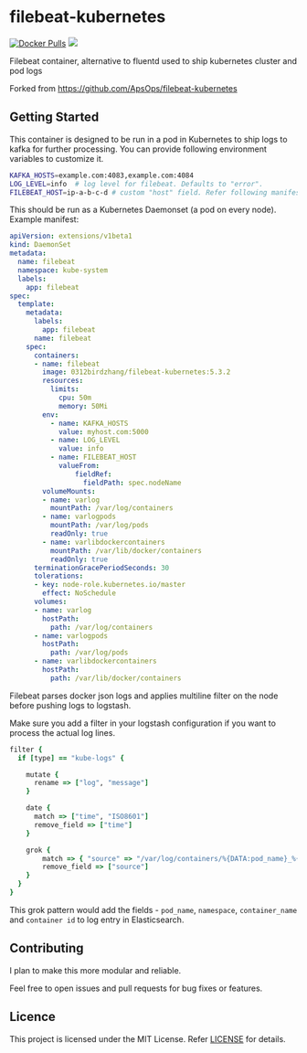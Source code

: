 # filebeat-kubernetes

[![Docker Pulls](https://img.shields.io/docker/pulls/0312birdzhang/filebeat-kubernetes.svg)](https://hub.docker.com/r/0312birdzhang/filebeat-kubernetes/)
[![](https://images.microbadger.com/badges/image/0312birdzhang/filebeat-kubernetes.svg)](https://microbadger.com/images/0312birdzhang/filebeat-kubernetes "")

Filebeat container, alternative to fluentd used to ship kubernetes cluster and pod logs

Forked from https://github.com/ApsOps/filebeat-kubernetes

## Getting Started
This container is designed to be run in a pod in Kubernetes to ship logs to kafka for further processing.
You can provide following environment variables to customize it.

```bash
KAFKA_HOSTS=example.com:4083,example.com:4084
LOG_LEVEL=info  # log level for filebeat. Defaults to "error".
FILEBEAT_HOST=ip-a-b-c-d # custom "host" field. Refer following manifest to set it to k8s nodeName
```

This should be run as a Kubernetes Daemonset (a pod on every node). Example manifest:

```yaml
apiVersion: extensions/v1beta1
kind: DaemonSet
metadata:
  name: filebeat
  namespace: kube-system
  labels:
    app: filebeat
spec:
  template:
    metadata:
      labels:
        app: filebeat
      name: filebeat
    spec:
      containers:
      - name: filebeat
        image: 0312birdzhang/filebeat-kubernetes:5.3.2
        resources:
          limits:
            cpu: 50m
            memory: 50Mi
        env:
          - name: KAFKA_HOSTS
            value: myhost.com:5000
          - name: LOG_LEVEL
            value: info
          - name: FILEBEAT_HOST
            valueFrom:
                fieldRef:
                  fieldPath: spec.nodeName
        volumeMounts:
        - name: varlog
          mountPath: /var/log/containers
        - name: varlogpods
          mountPath: /var/log/pods
          readOnly: true
        - name: varlibdockercontainers
          mountPath: /var/lib/docker/containers
          readOnly: true
      terminationGracePeriodSeconds: 30
      tolerations:
      - key: node-role.kubernetes.io/master
        effect: NoSchedule
      volumes:
      - name: varlog
        hostPath:
          path: /var/log/containers
      - name: varlogpods
        hostPath:
          path: /var/log/pods
      - name: varlibdockercontainers
        hostPath:
          path: /var/lib/docker/containers
```

Filebeat parses docker json logs and applies multiline filter on the node before pushing logs to logstash.

Make sure you add a filter in your logstash configuration if you want to process the actual log lines.

```ruby
filter {
  if [type] == "kube-logs" {

    mutate {
      rename => ["log", "message"]
    }

    date {
      match => ["time", "ISO8601"]
      remove_field => ["time"]
    }

    grok {
        match => { "source" => "/var/log/containers/%{DATA:pod_name}_%{DATA:namespace}_%{GREEDYDATA:container_name}-%{DATA:container_id}.log" }
        remove_field => ["source"]
    }
  }
}
```

This grok pattern would add the fields - `pod_name`, `namespace`, `container_name` and `container id` to log entry in Elasticsearch.

## Contributing
I plan to make this more modular and reliable.

Feel free to open issues and pull requests for bug fixes or features.

## Licence

This project is licensed under the MIT License. Refer [LICENSE](https://github.com/ApsOps/filebeat-kubernetes/blob/master/LICENSE) for details.

